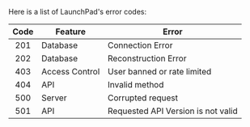 Here is a list of LaunchPad's error codes:

 Code | Feature        | Error |
:----:| -------------- | ----- |
 201  | Database       | Connection Error |
 202  | Database       | Reconstruction Error |
 403  | Access Control | User banned or rate limited |
 404  | API            | Invalid method |
 500  | Server         | Corrupted request |
 501  | API            | Requested API Version is not valid |